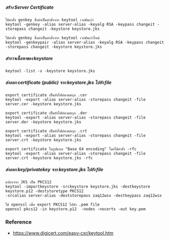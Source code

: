 ##### สร้าง Server Certificate
    
    ใช้คำสั่ง genkey ซึ่งคำเป็นคำสั่งจาก keytool เวอชันเก่า
    keytool -genkey -alias server-alias -keyalg RSA -keypass changeit -storepass changeit -keystore keystore.jks

    ใช้คำสั่ง genkey ซึ่งคำเป็นคำสั่งจาก keytool เวอชันเก่าใหม่
    keytool -genkeypair -alias server-alias -keyalg RSA -keypass changeit -storepass changeit -keystore keystore.jks

##### สำรวจเนื้อหาของ keystore

    keytool -list -v -keystore keystore.jks

##### ส่งออก certificate (public) จาก keystore.jks ไปยัง file

    export certificate เป็นยังไฟล์นามสกุล .cer
    keytool -export -alias server-alias -storepass changeit -file server.cer -keystore keystore.jks
    
    export certificate เป็นยังไฟล์นามสกุล .der
    keytool -export -alias server-alias -storepass changeit -file server.der -keystore keystore.jks
     
    export certificate เป็นยังไฟล์นามสกุล .crt
    keytool -export -alias server-alias -storepass changeit -file server.crt -keystore keystore.jks

    export certificate ในรูปแบบ "Base 64 encoding" โดยใช้คำสั่ง -rfc
    keytool -export -alias server-alias -storepass changeit -file server.crt -keystore keystore.jks -rfc

##### ส่งออก key/privatekey จาก keystore.jks ไปยัง file

    แปลงจาก JKS เป็น PKCS12
    keytool -importkeystore -srckeystore keystore.jks -destkeystore keystore.p12 -deststoretype PKCS12 
    -srcalias server-alias -deststorepass zaq12wsx -destkeypass zaq12wsx
    
    ใช้ openssl เพื่อ export PKCS12 ไปยัง .pem file
    openssl pkcs12 -in keystore.p12  -nodes -nocerts -out key.pem

### Reference

- https://www.digicert.com/easy-csr/keytool.htm

